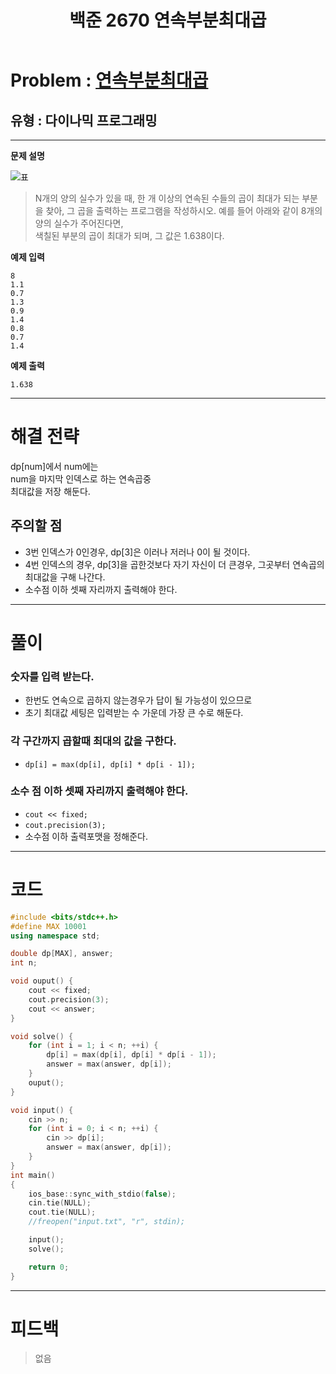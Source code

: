 ﻿---
title: 백준 2670 연속부분최대곱
categories:
- PS

tags:
- baekjoon
- PS
- Problem Solve
- DP
---

<!-- 문제 번호 -->

# Problem : [연속부분최대곱](https://www.acmicpc.net/problem/2670)
## 유형 : 다이나믹 프로그래밍

---


**문제 설명**

![표](https://www.acmicpc.net/upload/images/Kr2fhViNP7YfNWrhf77jJeXwsd.png)
> N개의 양의 실수가 있을 때, 한 개 이상의 연속된 수들의 곱이 최대가 되는 부분을 찾아, 그 곱을 출력하는 프로그램을 작성하시오. 예를 들어 아래와 같이 8개의 양의 실수가 주어진다면,  
색칠된 부분의 곱이 최대가 되며, 그 값은 1.638이다.

**예제 입력**

```
8
1.1
0.7
1.3
0.9
1.4
0.8
0.7
1.4
```

**예제 출력**

```
1.638
```

---


# 해결 전략

> 
dp[num]에서 num에는  
num을 마지막 인덱스로 하는 연속곱중  
최대값을 저장 해둔다.



## 주의할 점

* 3번 인덱스가 0인경우, dp[3]은 이러나 저러나 0이 될 것이다.
* 4번 인덱스의 경우, dp[3]을 곱한것보다 자기 자신이 더 큰경우, 그곳부터 연속곱의 최대값을 구해 나간다.
* 소수점 이하 셋째 자리까지 출력해야 한다.


---



# 풀이

### 숫자를 입력 받는다.
* 한번도 연속으로 곱하지 않는경우가 답이 될 가능성이 있으므로
* 초기 최대값 세팅은 입력받는 수 가운데 가장 큰 수로 해둔다.

### 각 구간까지 곱할때 최대의 값을 구한다.
* `dp[i] = max(dp[i], dp[i] * dp[i - 1]);`

### 소수 점 이하 셋째 자리까지 출력해야 한다.
* `cout << fixed;`
* `cout.precision(3);`
* 소수점 이하 출력포맷을 정해준다.

---

# 코드

```c++
#include <bits/stdc++.h>
#define MAX 10001
using namespace std;

double dp[MAX], answer;
int n;

void ouput() {
	cout << fixed;
	cout.precision(3);
	cout << answer;
}

void solve() {
	for (int i = 1; i < n; ++i) {
		dp[i] = max(dp[i], dp[i] * dp[i - 1]);
		answer = max(answer, dp[i]);
	}
	ouput();
}

void input() {
	cin >> n;
	for (int i = 0; i < n; ++i) {
		cin >> dp[i];
		answer = max(answer, dp[i]);
	}
}
int main()
{
	ios_base::sync_with_stdio(false);
	cin.tie(NULL);
	cout.tie(NULL);
	//freopen("input.txt", "r", stdin);

	input();
	solve();

	return 0;
}
```


---


# 피드백

> 없음
